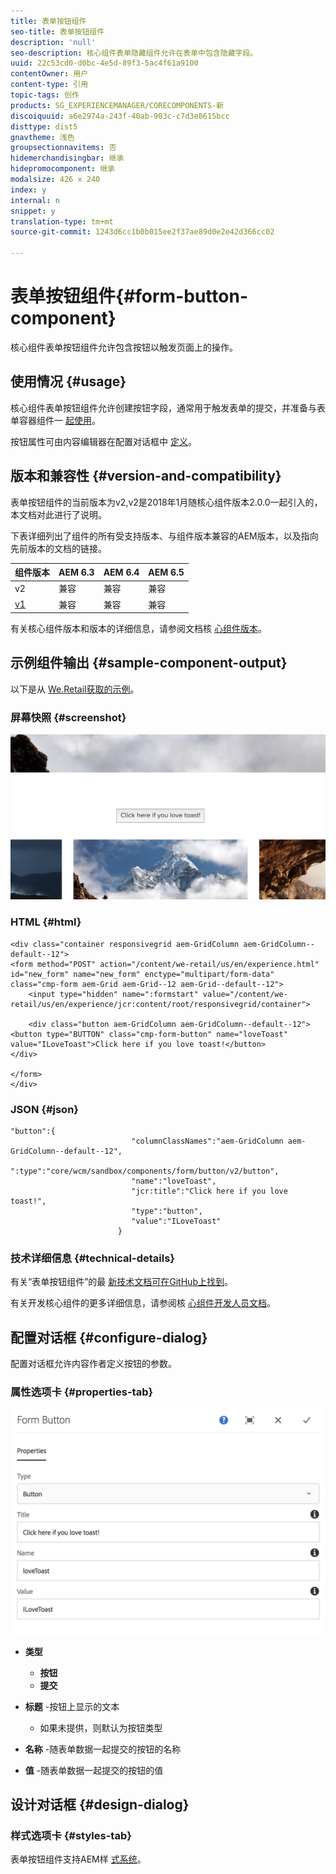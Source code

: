 ```yaml
---
title: 表单按钮组件
seo-title: 表单按钮组件
description: 'null'
seo-description: 核心组件表单隐藏组件允许在表单中包含隐藏字段。
uuid: 22c53cd0-d0bc-4e5d-89f3-5ac4f61a9100
contentOwner: 用户
content-type: 引用
topic-tags: 创作
products: SG_EXPERIENCEMANAGER/CORECOMPONENTS-新
discoiquuid: a6e2974a-243f-40ab-903c-c7d3e8615bcc
disttype: dist5
gnavtheme: 浅色
groupsectionnavitems: 否
hidemerchandisingbar: 继承
hidepromocomponent: 继承
modalsize: 426 x 240
index: y
internal: n
snippet: y
translation-type: tm+mt
source-git-commit: 1243d6cc1b0b015ee2f37ae89d0e2e42d366cc02

---
```



# 表单按钮组件{#form-button-component}

核心组件表单按钮组件允许包含按钮以触发页面上的操作。

## 使用情况 {#usage}

核心组件表单按钮组件允许创建按钮字段，通常用于触发表单的提交，并准备与表单容器组件一 [起使用](form-container.md)。

按钮属性可由内容编辑器在配置对话框中 [定义](form-button.md)。

## 版本和兼容性 {#version-and-compatibility}

表单按钮组件的当前版本为v2,v2是2018年1月随核心组件版本2.0.0一起引入的，本文档对此进行了说明。

下表详细列出了组件的所有受支持版本、与组件版本兼容的AEM版本，以及指向先前版本的文档的链接。

| 组件版本 | AEM 6.3 | AEM 6.4 | AEM 6.5 |
|--- |--- |--- |--- |
| v2 | 兼容 | 兼容 | 兼容 |
| [v1](form-button-v1.md) | 兼容 | 兼容 | 兼容 |

有关核心组件版本和版本的详细信息，请参阅文档核 [心组件版本](versions.md)。

## 示例组件输出 {#sample-component-output}

以下是从 [We.Retail获取的示例](https://helpx.adobe.com/experience-manager/6-5/sites/developing/using/we-retail.html)。

### 屏幕快照 {#screenshot}

![](assets/screen_shot_2018-01-12at120021.png)

### HTML {#html}

```
<div class="container responsivegrid aem-GridColumn aem-GridColumn--default--12">
<form method="POST" action="/content/we-retail/us/en/experience.html" id="new_form" name="new_form" enctype="multipart/form-data" class="cmp-form aem-Grid aem-Grid--12 aem-Grid--default--12">
    <input type="hidden" name=":formstart" value="/content/we-retail/us/en/experience/jcr:content/root/responsivegrid/container">
    
    <div class="button aem-GridColumn aem-GridColumn--default--12">
<button type="BUTTON" class="cmp-form-button" name="loveToast" value="ILoveToast">Click here if you love toast!</button>
</div>

</form>
</div>
```

### JSON {#json}

```
"button":{  
                           "columnClassNames":"aem-GridColumn aem-GridColumn--default--12",
                           ":type":"core/wcm/sandbox/components/form/button/v2/button",
                           "name":"loveToast",
                           "jcr:title":"Click here if you love toast!",
                           "type":"button",
                           "value":"ILoveToast"
                        }
```

### 技术详细信息 {#technical-details}

有关“表单按钮组件”的最 [新技术文档可在GitHub上找到](https://github.com/adobe/aem-core-wcm-components/blob/master/content/src/content/jcr_root/apps/core/wcm/components/form/button/v2/button)。

有关开发核心组件的更多详细信息，请参阅核 [心组件开发人员文档](developing.md)。

## 配置对话框 {#configure-dialog}

配置对话框允许内容作者定义按钮的参数。

### 属性选项卡 {#properties-tab}

![](assets/screen_shot_2018-01-12at120433.png)

* **类型**

   * **按钮**
   * **提交**

* **标题** -按钮上显示的文本

   * 如果未提供，则默认为按钮类型

* **名称** -随表单数据一起提交的按钮的名称
* **值** -随表单数据一起提交的按钮的值

## 设计对话框 {#design-dialog}

### 样式选项卡 {#styles-tab}

表单按钮组件支持AEM样 [式系统](authoring.md#component-styling)。